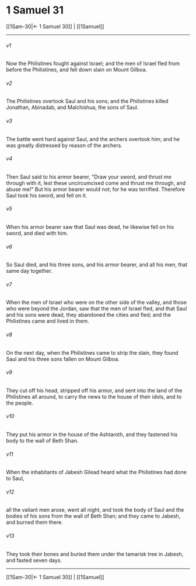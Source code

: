 # 1 Samuel 31

[[1Sam-30|← 1 Samuel 30]] | [[1Samuel]]
***



###### v1 
Now the Philistines fought against Israel; and the men of Israel fled from before the Philistines, and fell down slain on Mount Gilboa. 

###### v2 
The Philistines overtook Saul and his sons; and the Philistines killed Jonathan, Abinadab, and Malchishua, the sons of Saul. 

###### v3 
The battle went hard against Saul, and the archers overtook him; and he was greatly distressed by reason of the archers. 

###### v4 
Then Saul said to his armor bearer, "Draw your sword, and thrust me through with it, lest these uncircumcised come and thrust me through, and abuse me!" But his armor bearer would not; for he was terrified. Therefore Saul took his sword, and fell on it. 

###### v5 
When his armor bearer saw that Saul was dead, he likewise fell on his sword, and died with him. 

###### v6 
So Saul died, and his three sons, and his armor bearer, and all his men, that same day together. 

###### v7 
When the men of Israel who were on the other side of the valley, and those who were beyond the Jordan, saw that the men of Israel fled, and that Saul and his sons were dead, they abandoned the cities and fled; and the Philistines came and lived in them. 

###### v8 
On the next day, when the Philistines came to strip the slain, they found Saul and his three sons fallen on Mount Gilboa. 

###### v9 
They cut off his head, stripped off his armor, and sent into the land of the Philistines all around, to carry the news to the house of their idols, and to the people. 

###### v10 
They put his armor in the house of the Ashtaroth, and they fastened his body to the wall of Beth Shan. 

###### v11 
When the inhabitants of Jabesh Gilead heard what the Philistines had done to Saul, 

###### v12 
all the valiant men arose, went all night, and took the body of Saul and the bodies of his sons from the wall of Beth Shan; and they came to Jabesh, and burned them there. 

###### v13 
They took their bones and buried them under the tamarisk tree in Jabesh, and fasted seven days.

***
[[1Sam-30|← 1 Samuel 30]] | [[1Samuel]]
